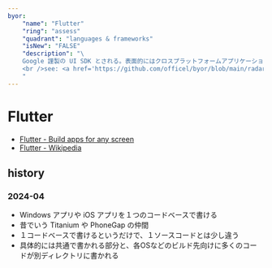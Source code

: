 ```yaml
---
byor:
    "name": "Flutter"
    "ring": "assess"
    "quadrant": "languages & frameworks"
    "isNew": "FALSE"
    "description": "\
    Google 謹製の UI SDK とされる。表面的にはクロスプラットフォームアプリケーション向け。\
    <br />see: <a href='https://github.com/officel/byor/blob/main/radar/languages_frameworks/flutter.md'>note</a>\
    "
---
```


# Flutter

- [Flutter - Build apps for any screen](https://flutter.dev/)
- [Flutter - Wikipedia](https://ja.wikipedia.org/wiki/Flutter)

## history

### 2024-04

- Windows アプリや iOS アプリを１つのコードベースで書ける
- 昔でいう Titanium や PhoneGap の仲間
- １コードベースで書けるというだけで、１ソースコードとは少し違う
- 具体的には共通で書かれる部分と、各OSなどのビルド先向けに多くのコードが別ディレクトリに書かれる
